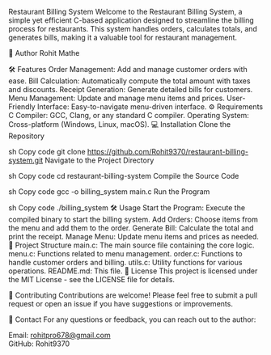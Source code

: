 Restaurant Billing System
Welcome to the Restaurant Billing System, a simple yet efficient C-based application designed to streamline the billing process for restaurants. This system handles orders, calculates totals, and generates bills, making it a valuable tool for restaurant management.

📜 Author
Rohit Mathe

🛠️ Features
Order Management: Add and manage customer orders with ease.
Bill Calculation: Automatically compute the total amount with taxes and discounts.
Receipt Generation: Generate detailed bills for customers.
Menu Management: Update and manage menu items and prices.
User-Friendly Interface: Easy-to-navigate menu-driven interface.
⚙️ Requirements
C Compiler: GCC, Clang, or any standard C compiler.
Operating System: Cross-platform (Windows, Linux, macOS).
💻 Installation
Clone the Repository

sh
Copy code
git clone https://github.com/Rohit9370/restaurant-billing-system.git
Navigate to the Project Directory

sh
Copy code
cd restaurant-billing-system
Compile the Source Code

sh
Copy code
gcc -o billing_system main.c
Run the Program

sh
Copy code
./billing_system
🛠️ Usage
Start the Program: Execute the compiled binary to start the billing system.
Add Orders: Choose items from the menu and add them to the order.
Generate Bill: Calculate the total and print the receipt.
Manage Menu: Update menu items and prices as needed.
📂 Project Structure
main.c: The main source file containing the core logic.
menu.c: Functions related to menu management.
order.c: Functions to handle customer orders and billing.
utils.c: Utility functions for various operations.
README.md: This file.
📄 License
This project is licensed under the MIT License - see the LICENSE file for details.

🤝 Contributing
Contributions are welcome! Please feel free to submit a pull request or open an issue if you have suggestions or improvements.

📝 Contact
For any questions or feedback, you can reach out to the author:

Email: rohitpro678@gmail.com
<br>
GitHub: Rohit9370
